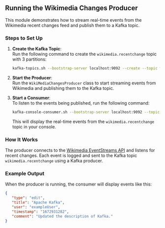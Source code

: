 ## Running the Wikimedia Changes Producer

This module demonstrates how to stream real-time events from the Wikimedia recent changes feed and publish them to a Kafka topic.

### Steps to Set Up

1. **Create the Kafka Topic**:  
   Run the following command to create the `wikimedia.recentchange` topic with 3 partitions:

   ```bash
   kafka-topics.sh --bootstrap-server localhost:9092 --create --topic wikimedia.recentchange --partitions 3
   ```

2. **Start the Producer**:  
   Run the `WikiMediaChangesProducer` class to start streaming events from Wikimedia and publishing them to the Kafka topic.

3. **Start a Consumer**:  
   To listen to the events being published, run the following command:

   ```bash
   kafka-console-consumer.sh --bootstrap-server localhost:9092 --topic wikimedia.recentchange
   ```

   This will display the real-time events from the `wikimedia.recentchange` topic in your console.

### How It Works

The producer connects to the [Wikimedia EventStreams API](https://stream.wikimedia.org/v2/stream/recentchange) and listens for recent changes. Each event is logged and sent to the Kafka topic `wikimedia.recentchange` using a Kafka producer.

### Example Output

When the producer is running, the consumer will display events like this:

```json
{
   "type": "edit",
   "title": "Apache Kafka",
   "user": "exampleUser",
   "timestamp": "1672931282",
   "comment": "Updated the description of Kafka."
}
```
